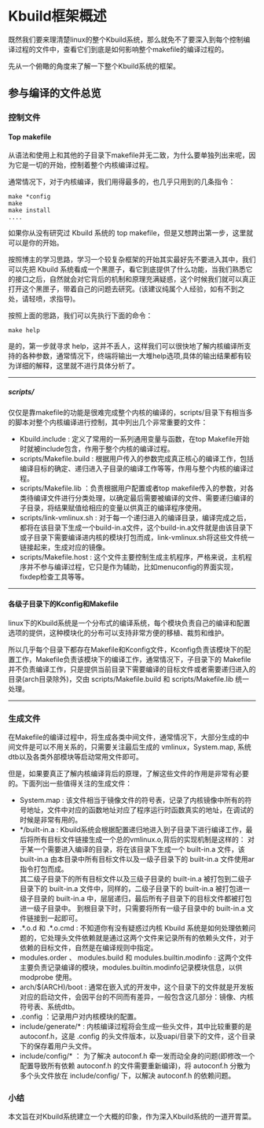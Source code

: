 # Kbuild框架概述
既然我们要来理清楚linux的整个Kbuild系统，那么就免不了要深入到每个控制编译过程的文件中，查看它们到底是如何影响整个makefile的编译过程的。   

先从一个俯瞰的角度来了解一下整个Kbuild系统的框架。  


## 参与编译的文件总览

### 控制文件

#### Top makefile
从语法和使用上和其他的子目录下makefile并无二致，为什么要单独列出来呢，因为它是一切的开始，控制着整个内核编译过程。  

通常情况下，对于内核编译，我们用得最多的，也几乎只用到的几条指令：
```
make *config
make 
make install
....
```

如果你从没有研究过 Kbuild 系统的 top makefile，但是又想跨出第一步，这里就可以是你的开始。  

按照博主的学习思路，学习一个较复杂框架的开始其实最好先不要进入其中，我们可以先把 Kbuild 系统看成一个黑匣子，看它到底提供了什么功能，当我们熟悉它的接口之后，自然就会对它背后的机制和原理充满疑惑，这个时候我们就可以真正打开这个黑匣子，带着自己的问题去研究。(该建议纯属个人经验，如有不到之处，请轻喷，求指导)。  

按照上面的思路，我们可以先执行下面的命令：
```
make help
```
是的，第一步就寻求 help，这并不丢人，这样我们可以很快地了解内核编译所支持的各种参数，通常情况下，终端将输出一大堆help选项,具体的输出结果都有较为详细的解释，这里就不进行具体分析了。  

**** 

##### scripts/
仅仅是靠makefile的功能是很难完成整个内核的编译的，scripts/目录下有相当多的脚本对整个内核编译进行控制，其中列出几个非常重要的文件：
* Kbuild.include : 定义了常用的一系列通用变量与函数，在top Makefile开始时就被include包含，作用于整个内核的编译过程。  
* scripts/Makefile.build : 根据用户传入的参数完成真正核心的编译工作，包括编译目标的确定、递归进入子目录的编译工作等等，作用与整个内核的编译过程。   
* scripts/Makefile.lib ：负责根据用户配置或者top makefile传入的参数，对各类待编译文件进行分类处理，以确定最后需要被编译的文件、需要递归编译的子目录，将结果赋值给相应的变量以供真正的编译程序使用。  
* scripts/link-vmlinux.sh : 对于每一个递归进入的编译目录，编译完成之后，都将在该目录下生成一个build-in.a文件，这个build-in.a文件就是由该目录下或子目录下需要编译进内核的模块打包而成，link-vmlinux.sh将这些文件统一链接起来，生成对应的镜像。  
* scripts/Makefile.host : 这个文件主要控制生成主机程序，严格来说，主机程序并不参与编译过程，它只是作为辅助，比如menuconfig的界面实现，fixdep检查工具等等。 

****  

#### 各级子目录下的Kconfig和Makefile
linux下的Kbuild系统是一个分布式的编译系统，每个模块负责自己的编译和配置选项的提供，这种模块化的分布可以支持非常方便的移植、裁剪和维护。  

所以几乎每个目录下都存在Makefile和Kconfig文件，Kconfig负责该模块下的配置工作，Makefile负责该模块下的编译工作，通常情况下，子目录下的 Makefile 并不负责编译工作，只是提供当前目录下需要编译的目标文件或者需要递归进入的目录(arch目录除外)，交由 scripts/Makefile.build 和 scripts/Makefile.lib 统一处理。  

****  

### 生成文件
在Makefile的编译过程中，将生成各类中间文件，通常情况下，大部分生成的中间文件是可以不用关系的，只需要关注最后生成的 vmlinux，System.map, 系统dtb以及各类外部模块等启动常用文件即可。   

但是，如果要真正了解内核编译背后的原理，了解这些文件的作用是非常有必要的。下面列出一些值得关注的生成文件：  
* System.map : 该文件相当于镜像文件的符号表，记录了内核镜像中所有的符号地址，文件中对应的函数地址对应了程序运行时函数真实的地址，在调试的时候是非常有用的。
* \*/built-in.a : Kbuild系统会根据配置递归地进入到子目录下进行编译工作，最后将所有目标文件链接生成一个总的vmlinux.o,背后的实现机制是这样的：
	对于某一个需要进入编译的目录，将在该目录下生成一个 built-in.a 文件，该 built-in.a 由本目录中所有目标文件以及一级子目录下的 built-in.a 文件使用ar指令打包而成。  
	其二级子目录下的所有目标文件以及三级子目录的 built-in.a 被打包到二级子目录下的 built-in.a 文件中，同样的，二级子目录下的 built-in.a 被打包进一级子目录的 built-in.a 中，层层递归，最后所有子目录下的目标文件都被打包进一级子目录中。
	到根目录下时，只需要将所有一级子目录中的 built-in.a 文件链接到一起即可。  
* .\*.o.d 和 .\*.o.cmd : 不知道你有没有疑惑过内核 Kbuild 系统是如何处理依赖问题的，它处理头文件依赖就是通过这两个文件来记录所有的依赖头文件，对于依赖的目标文件，自然是在编译规则中指定。  
* modules.order 、 modules.build 和 modules.builtin.modinfo : 这两个文件主要负责记录编译的模块，modules.builtin.modinfo记录模块信息，以供 modprobe 使用。  
*  arch/$(ARCH)/boot : 通常在嵌入式的开发中，这个目录下的文件就是开发板对应的启动文件，会因平台的不同而有差异，一般包含这几部分：镜像、内核符号表、系统dtb。   
* .config ：记录用户对内核模块的配置。
* include/generate/* : 内核编译过程将会生成一些头文件，其中比较重要的是 autoconf.h，这是 .config 的头文件版本，以及uapi/目录下的文件，这个目录下的保存着用户头文件。  
* include/config/* ： 为了解决 autoconf.h 牵一发而动全身的问题(即修改一个配置导致所有依赖 autoconf.h 的文件需要重新编译)，将 autoconf.h 分散为多个头文件放在 include/config/ 下，以解决 autoconf.h 的依赖问题。


### 小结
本文旨在对Kbuild系统建立一个大概的印象，作为深入Kbuild系统的一道开胃菜。  








